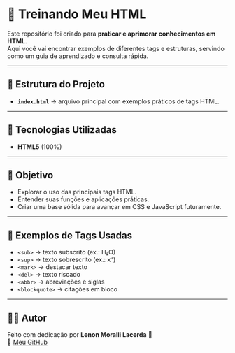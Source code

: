 # 📝 Treinando Meu HTML

Este repositório foi criado para **praticar e aprimorar conhecimentos em HTML**.  
Aqui você vai encontrar exemplos de diferentes tags e estruturas, servindo como um guia de aprendizado e consulta rápida.

---

## 📂 Estrutura do Projeto

- **`index.html`** → arquivo principal com exemplos práticos de tags HTML.

---

## 🚀 Tecnologias Utilizadas
- **HTML5** (100%)

---

## 🎯 Objetivo
- Explorar o uso das principais tags HTML.  
- Entender suas funções e aplicações práticas.  
- Criar uma base sólida para avançar em CSS e JavaScript futuramente.

---

## 📖 Exemplos de Tags Usadas
- `<sub>` → texto subscrito (ex.: H₂O)  
- `<sup>` → texto sobrescrito (ex.: x²)  
- `<mark>` → destacar texto  
- `<del>` → texto riscado  
- `<abbr>` → abreviações e siglas  
- `<blockquote>` → citações em bloco  

---

## 👨‍💻 Autor
Feito com dedicação por **Lenon Moralli Lacerda** 🚀  
🔗 [Meu GitHub](https://github.com/lenon27)
